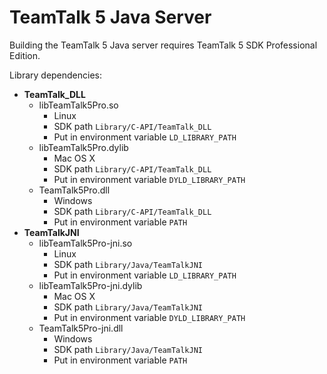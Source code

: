 # TeamTalk 5 Java Server

Building the TeamTalk 5 Java server requires TeamTalk 5 SDK Professional Edition.

Library dependencies:

* **TeamTalk_DLL**
  * libTeamTalk5Pro.so
    * Linux
    * SDK path `Library/C-API/TeamTalk_DLL`
    * Put in environment variable `LD_LIBRARY_PATH`
  * libTeamTalk5Pro.dylib
    * Mac OS X
    * SDK path `Library/C-API/TeamTalk_DLL`
    * Put in environment variable `DYLD_LIBRARY_PATH`
  * TeamTalk5Pro.dll
    * Windows
    * SDK path `Library/C-API/TeamTalk_DLL`
    * Put in environment variable `PATH`
* **TeamTalkJNI**
  * libTeamTalk5Pro-jni.so
    * Linux
    * SDK path `Library/Java/TeamTalkJNI`
    * Put in environment variable `LD_LIBRARY_PATH`
  * libTeamTalk5Pro-jni.dylib
    * Mac OS X
    * SDK path `Library/Java/TeamTalkJNI`
    * Put in environment variable `DYLD_LIBRARY_PATH`
  * TeamTalk5Pro-jni.dll
    * Windows
    * SDK path `Library/Java/TeamTalkJNI`
    * Put in environment variable `PATH`
